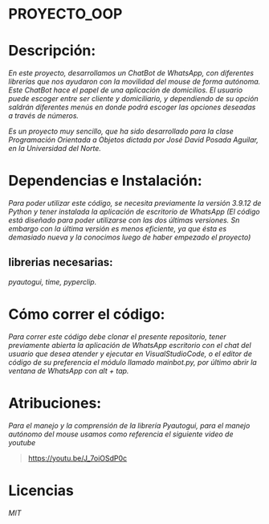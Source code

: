 # PROYECTO_OOP

# **Descripción:**

*En este proyecto, desarrollamos un ChatBot de WhatsApp, con diferentes librerías que nos ayudaron con la movilidad del mouse de forma autónoma. Este ChatBot hace el papel de una aplicación de domicilios. El usuario puede escoger entre ser cliente y domiciliario, y dependiendo de su opción saldrán diferentes menús en donde podrá escoger las opciones deseadas a través de números.*

*Es un proyecto muy sencillo, que ha sido desarrollado para la clase Programación Orientada a Objetos dictada por José David Posada Aguilar, en la Universidad del Norte.*


# **Dependencias e Instalación:** 

*Para poder utilizar este código, se necesita previamente la versión 3.9.12 de Python y tener instalada la aplicación de escritorio de WhatsApp (El código está diseñado para poder utilizarse con las dos últimas versiones. Sn embargo con la última versión es menos eficiente, ya que ésta es demasiado nueva y la conocimos luego de haber empezado el proyecto)*

## **librerias necesarias:** 
*pyautogui, time, pyperclip.*

# **Cómo correr el código:**

*Para correr este código debe clonar el presente repositorio, tener previamente abierta la aplicación de WhatsApp escritorio con el chat del usuario que desea atender y ejecutar en VisualStudioCode, o el editor de código de su preferencia el módulo llamado mainbot.py, por último abrir la ventana de WhatsApp con alt + tap.*

# **Atribuciones:** 

*Para el manejo y la comprensión de la librería Pyautogui, para el manejo autónomo del mouse usamos como referencia el siguiente video de youtube*
> https://youtu.be/J_7oiOSdP0c

# **Licencias** 

*MIT*





